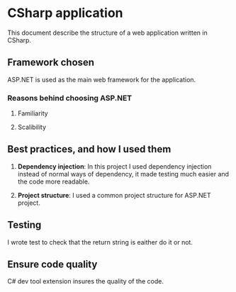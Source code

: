 # CSharp application

This document describe the structure of a web application written in CSharp.

## Framework chosen

ASP.NET is used as the main web framework for the application.

### Reasons behind choosing ASP.NET

1. Familiarity

2. Scalibility

## Best practices, and how I used them

1. **Dependency injection**: In this project I used dependency injection instead of normal ways of dependency, it made testing much easier and the code more readable.

2. **Project structure**: I used a common project structure for ASP.NET project.

## Testing

I wrote test to check that the return string is eaither do it or not.

## Ensure code quality

C# dev tool extension insures the quality of the code.